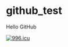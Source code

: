# github_test
Hello GitHub

<a href="https://996.icu"><img src="https://img.shields.io/badge/link-996.icu-red.svg" alt="996.icu" /></a>
